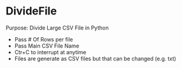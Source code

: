 # DivideFile

Purpose: Divide Large CSV File in Python
- Pass # Of Rows per file
- Pass Main CSV File Name
- Ctr+C to interrupt at anytime
- Files are generate as CSV files but that can be changed (e.g. txt)
